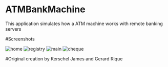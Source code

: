 # ATMBankMachine
This application simulates how a ATM machine works with remote banking servers

#Screenshots

![home](https://user-images.githubusercontent.com/17114163/39091632-e4d18a9c-45c5-11e8-94ba-76afdc1297fc.PNG)
![registry](https://user-images.githubusercontent.com/17114163/39091633-e8857068-45c5-11e8-9740-275f2e37bd65.PNG)
![main](https://user-images.githubusercontent.com/17114163/39091635-ed14bf94-45c5-11e8-92ec-7159a16fbd1a.PNG)
![cheque](https://user-images.githubusercontent.com/17114163/39091636-ed39c096-45c5-11e8-83e8-6e23e366b05b.PNG)



#Original creation by Kerschel James and Gerard Rique
